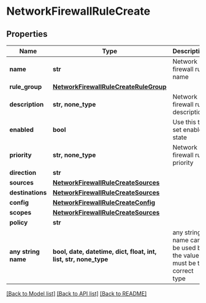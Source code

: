 # NetworkFirewallRuleCreate


## Properties
Name | Type | Description | Notes
------------ | ------------- | ------------- | -------------
**name** | **str** | Network firewall rule name | 
**rule_group** | [**NetworkFirewallRuleCreateRuleGroup**](NetworkFirewallRuleCreateRuleGroup.md) |  | [optional] 
**description** | **str, none_type** | Network firewall rule description | [optional] 
**enabled** | **bool** | Use this to set enabled state | [optional] 
**priority** | **str, none_type** | Network firewall rule priority | [optional] 
**direction** | **str** |  | [optional] 
**sources** | [**NetworkFirewallRuleCreateSources**](NetworkFirewallRuleCreateSources.md) |  | [optional] 
**destinations** | [**NetworkFirewallRuleCreateSources**](NetworkFirewallRuleCreateSources.md) |  | [optional] 
**config** | [**NetworkFirewallRuleCreateConfig**](NetworkFirewallRuleCreateConfig.md) |  | [optional] 
**scopes** | [**NetworkFirewallRuleCreateSources**](NetworkFirewallRuleCreateSources.md) |  | [optional] 
**policy** | **str** |  | [optional] 
**any string name** | **bool, date, datetime, dict, float, int, list, str, none_type** | any string name can be used but the value must be the correct type | [optional]

[[Back to Model list]](../README.md#documentation-for-models) [[Back to API list]](../README.md#documentation-for-api-endpoints) [[Back to README]](../README.md)



